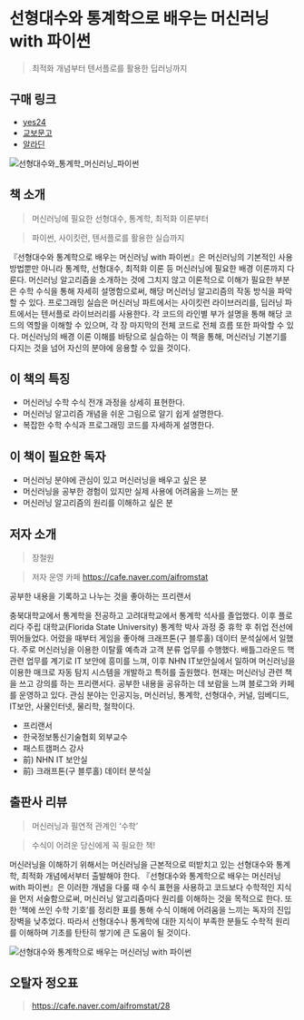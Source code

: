 # 선형대수와 통계학으로 배우는 머신러닝 with 파이썬
> 최적화 개념부터 텐서플로를 활용한 딥러닝까지

## 구매 링크

- [yes24](http://www.yes24.com/Product/Goods/97032765)
- [교보문고](http://www.kyobobook.co.kr/product/detailViewKor.laf?ejkGb=KOR&mallGb=KOR&barcode=9791165920395&orderClick=LAG&Kc=)
- [알라딘](https://www.aladin.co.kr/shop/wproduct.aspx?ItemId=262038358)

![선형대수와_통계학_머신러닝_파이썬](https://user-images.githubusercontent.com/21074282/105607749-043d8780-5de4-11eb-8811-73d80cf8f3e5.jpg)

## 책 소개
> 머신러닝에 필요한 선형대수, 통계학, 최적화 이론부터

> 파이썬, 사이킷런, 텐서플로를 활용한 실습까지

『선형대수와 통계학으로 배우는 머신러닝 with 파이썬』은 머신러닝의 기본적인 사용 방법뿐만 아니라 통계학, 선형대수, 최적화 이론 등 머신러닝에 필요한 배경 이론까지 다룬다. 머신러닝 알고리즘을 소개하는 것에 그치지 않고 이론적으로 이해가 필요한 부분은 수학 수식을 통해 자세히 설명함으로써, 해당 머신러닝 알고리즘의 작동 방식을 파악할 수 있다.
프로그래밍 실습은 머신러닝 파트에서는 사이킷런 라이브러리를, 딥러닝 파트에서는 텐서플로 라이브러리를 사용한다. 각 코드의 라인별 부가 설명을 통해 해당 코드의 역할을 이해할 수 있으며, 각 장 마지막의 전체 코드로 전체 흐름 또한 파악할 수 있다.
머신러닝의 배경 이론 이해를 바탕으로 실습하는 이 책을 통해, 머신러닝 기본기를 다지는 것을 넘어 자신의 분야에 응용할 수 있을 것이다.

## 이 책의 특징
- 머신러닝 수학 수식 전개 과정을 상세히 표현한다.
- 머신러닝 알고리즘 개념을 쉬운 그림으로 알기 쉽게 설명한다.
- 복잡한 수학 수식과 프로그래밍 코드를 자세하게 설명한다.

## 이 책이 필요한 독자
- 머신러닝 분야에 관심이 있고 머신러닝을 배우고 싶은 분
- 머신러닝을 공부한 경험이 있지만 실제 사용에 어려움을 느끼는 분
- 머신러닝 알고리즘의 원리를 이해하고 싶은 분

## 저자 소개
> 장철원

> 저자 운영 카페 https://cafe.naver.com/aifromstat

공부한 내용을 기록하고 나누는 것을 좋아하는 프리랜서

충북대학교에서 통계학을 전공하고 고려대학교에서 통계학 석사를 졸업했다. 이후 플로리다 주립 대학교(Florida State University) 통계학 박사 과정 중 휴학 후 취업 전선에 뛰어들었다. 어렸을 때부터 게임을 좋아해 크래프톤(구 블루홀) 데이터 분석실에서 일했다. 주로 머신러닝을 이용한 이탈률 예측과 고객 분류 업무를 수행했다. 배틀그라운드 핵 관련 업무를 계기로 IT 보안에 흥미를 느껴, 이후 NHN IT보안실에서 일하며 머신러닝을 이용한 매크로 자동 탐지 시스템을 개발하고 특허를 출원했다. 현재는 머신러닝 관련 책을 쓰고 강의를 하는 프리랜서다. 공부한 내용을 공유하는 데 보람을 느껴 블로그와 카페를 운영하고 있다. 관심 분야는 인공지능, 머신러닝, 통계학, 선형대수, 커널, 임베디드, IT보안, 사물인터넷, 물리학, 철학이다.

- 프리랜서
- 한국정보통신기술협회 외부교수
- 패스트캠퍼스 강사
- 前) NHN IT 보안실
- 前) 크래프톤(구 블루홀) 데이터 분석실

## 출판사 리뷰
> 머신러닝과 필연적 관계인 ‘수학’

> 수식이 어려운 당신에게 꼭 필요한 책!

머신러닝을 이해하기 위해서는 머신러닝을 근본적으로 떠받치고 있는 선형대수와 통계학, 최적화 개념에서부터 출발해야 한다. 『선형대수와 통계학으로 배우는 머신러닝 with 파이썬』은 이러한 개념을 다룰 때 수식 표현을 사용하고 코드보다 수학적인 지식을 먼저 서술함으로써, 머신러닝 알고리즘마다 원리를 이해하는 것을 목적으로 한다. 또한 ‘책에 쓰인 수학 기호’를 정리한 표를 통해 수식 이해에 어려움을 느끼는 독자의 진입 장벽을 낮추었다. 따라서 선형대수나 통계학에 대한 지식이 부족한 분들도 수학적 원리를 이해하며 기초를 탄탄히 쌓기에 큰 도움이 될 것이다.


![선형대수와 통계학으로 배우는 머신러닝 with 파이썬](https://user-images.githubusercontent.com/21074282/105607959-6a2a0f00-5de4-11eb-827c-b08e197ab7f4.jpg)


## 오탈자 정오표
> https://cafe.naver.com/aifromstat/28
